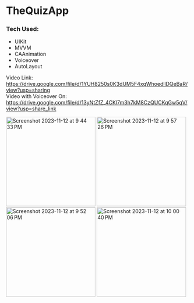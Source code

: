 # TheQuizApp

### Tech Used: ###

* UIKit<br>
* MVVM <br>
* CAAnimation <br>
* Voiceover <br>
* AutoLayout <br>


Video Link: https://drive.google.com/file/d/1YUH8250s0K3dUM5F4xqWhoedllDQeBaR/view?usp=sharing  
Video with Voiceover On: https://drive.google.com/file/d/13yNtZfZ_4CKl7m3h7kM8CzQUCKqGw5qV/view?usp=share_link

<img width="245" alt="Screenshot 2023-11-12 at 9 44 33 PM" src="https://github.com/WasifRaza123/TheQuizApp/assets/67188463/d221c448-235d-45fa-9dfa-93e0ad04f79e">
<img width="245" alt="Screenshot 2023-11-12 at 9 57 26 PM" src="https://github.com/WasifRaza123/TheQuizApp/assets/67188463/db46383a-eb89-43be-b4da-60610b8d84e6">
<img width="245" alt="Screenshot 2023-11-12 at 9 52 06 PM" src="https://github.com/WasifRaza123/TheQuizApp/assets/67188463/2bbfe604-bd53-4e72-ade4-fe4cf60e9b59">
<img width="245" alt="Screenshot 2023-11-12 at 10 00 40 PM" src="https://github.com/WasifRaza123/TheQuizApp/assets/67188463/7dd426a0-0bd5-43ae-aa36-1813f397a04b">


